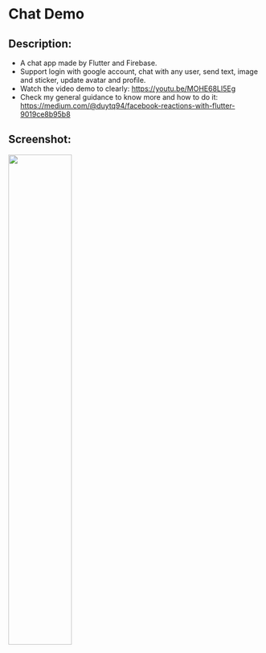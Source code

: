 # Chat Demo

## Description:
* A chat app made by Flutter and Firebase.
* Support login with google account, chat with any user, send text, image and sticker, update avatar and profile.
* Watch the video demo to clearly: https://youtu.be/MOHE68LI5Eg
* Check my general guidance to know more and how to do it:
https://medium.com/@duytq94/facebook-reactions-with-flutter-9019ce8b95b8

## Screenshot:

<img src="https://raw.githubusercontent.com/duytq94/flutter-chat-demo/master/screenshots/FlutterChatDemo.gif" height="50%" width="50%">
